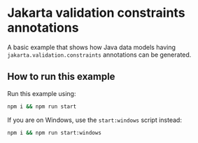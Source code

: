 # Jakarta validation constraints annotations

A basic example that shows how Java data models having `jakarta.validation.constraints` annotations can be generated.

## How to run this example

Run this example using:

```sh
npm i && npm run start
```

If you are on Windows, use the `start:windows` script instead:

```sh
npm i && npm run start:windows
```

